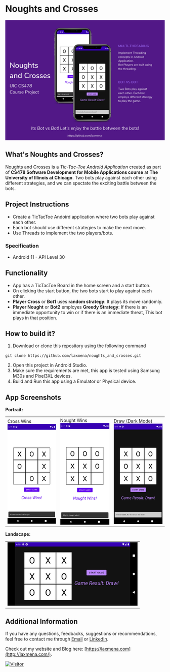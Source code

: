 # Noughts and Crosses
<img src="./images/Banner.png" width="750px">

## What's Noughts and Crosses?
Noughts and Crosses is a *Tic-Tac-Toe Android Application* created as part of **CS478 Software Development for Mobile Applications course** at **The University of Illinois at Chicago**. Two bots play against each other using different strategies, and we can spectate the exciting battle between the bots.

## Project Instructions
- Create a TicTacToe Andoird application where two bots play against each other.
- Each bot should use different strategies to make the next move.
- Use Threads to implement the two players/bots.

### Specification
- Android 11 - API Level 30

## Functionality
- App has a TicTacToe Board in the home screen and a start button.
- On clicking the start button, the two bots start to play against each other.
- **Player Cross** or **Bot1** uses **random strategy**: It plays its move randomly.
- **Player Nought** or **Bot2** employes **Greedy Strategy**: If there is an immediate opportunity to win or if there is an immediate threat, This bot plays in that position.

## How to build it?
1. Download or clone this repository using the following command
```
git clone https://github.com/laxmena/noughts_and_crosses.git
```
2. Open this project in Android Studio. 
3. Make sure the requirements are met, this app is tested using Samsung M30s and Pixel3XL devices.
4. Build and Run this app using a Emulator or Physical device.

## App Screenshots
**Portrait:**
<table>
    <tr>
        <td>
            Cross Wins <br/>
            <img src="images/light_portrait_cross.png" width="200"/>
        </td>
        <td>
            Nought Wins <br/>
            <img src="images/light_portrait_nought.png" width="200"/>
        </td>
        <td>
            Draw (Dark Mode) <br/>
            <img src="images/dark_portrait.png" width="200"/>
        </td>
    </tr>
</table>


**Landscape:**
<table>
    <tr>
        <td>
            <img src="images/dark_landscape.png" height="200"/>
        </td>
    </tr>
</table>

## Additional Information

If you have any questions, feedbacks, suggestions or recommendations, feel free to contact me through [Email](mailto:WriteTo@laxmena.com) or [LinkedIn](https://www.linkedin.com/in/lakshmanan-meiyappan/).

Check out my website and Blog here: [https://laxmena.com](http://laxmena.com/).

[![Visitor](https://visitor-badge.laobi.icu/badge?page_id=laxmena.AndroidApps.NoughtsAndCrosses)](#)
